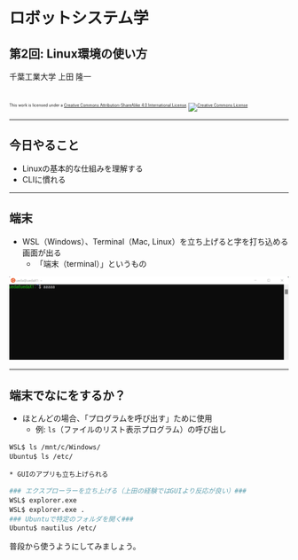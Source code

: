 # ロボットシステム学

## 第2回: Linux環境の使い方

千葉工業大学 上田 隆一

<br />

<p style="font-size:50%">
This work is licensed under a <a rel="license" href="http://creativecommons.org/licenses/by-sa/4.0/">Creative Commons Attribution-ShareAlike 4.0 International License</a>.
<a rel="license" href="http://creativecommons.org/licenses/by-sa/4.0/">
<img alt="Creative Commons License" style="border-width:0" src="https://i.creativecommons.org/l/by-sa/4.0/88x31.png" /></a>
</p>

---

## 今日やること

* Linuxの基本的な仕組みを理解する
* CLIに慣れる

---

## 端末 

* WSL（Windows）、Terminal（Mac, Linux）を立ち上げると字を打ち込める画面が出る
    * 「端末（terminal）」というもの

![](figs/terminal.png)

---

## 端末でなにをするか？

* ほとんどの場合、「プログラムを呼び出す」ために使用
    * 例: `ls`（ファイルのリスト表示プログラム）の呼び出し
```bash
WSL$ ls /mnt/c/Windows/
Ubuntu$ ls /etc/
```
    * GUIのアプリも立ち上げられる
```bash
### エクスプローラーを立ち上げる（上田の経験ではGUIより反応が良い）###
WSL$ explorer.exe
WSL$ explorer.exe .
### Ubuntuで特定のフォルダを開く###
Ubuntu$ nautilus /etc/
```

普段から使うようにしてみましょう。
